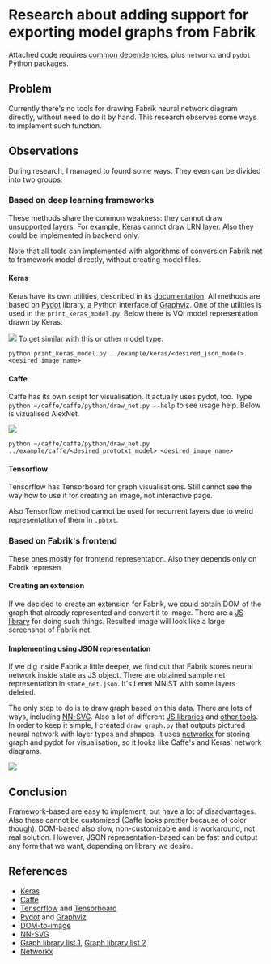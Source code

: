 # Research about adding support for exporting model graphs from Fabrik
Attached code requires [common dependencies](../requirements/common.txt), plus `networkx` and `pydot` Python packages.
## Problem
Currently there's no tools for drawing Fabrik neural network diagram directly, without need to do it by hand. This research observes some ways to implement such function.
## Observations
During research, I managed to found some ways. They even can be divided into two groups.
### Based on deep learning frameworks
These methods share the common weakness: they cannot draw unsupported layers. For example, Keras cannot draw LRN layer. Also they could be implemented in backend only.

Note that all tools can implemented with algorithms of conversion Fabrik net to framework model directly, without creating model files.
#### Keras
Keras have its own utilities, described in its [documentation](https://keras.io/visualization/). All methods are based on [Pydot](https://github.com/pydot/pydot) library, a Python interface of [Graphviz](http://graphviz.org/). One of the utilities is used in the `print_keras_model.py`. Below there is VQI model representation drawn by Keras.

![](KerasVis.png)
To get similar with this or other model type:
```
python print_keras_model.py ../example/keras/<desired_json_model> <desired_image_name>
```
#### Caffe
Caffe has its own script for visualisation. It actually uses pydot, too. Type `python ~/caffe/caffe/python/draw_net.py --help` to see usage help. Below is vizualised AlexNet.

![](CaffeVis.png)
```
python ~/caffe/caffe/python/draw_net.py ../example/caffe/<desired_prototxt_model> <desired_image_name>
```
#### Tensorflow
Tensorflow has Tensorboard for graph visualisations. Still cannot see the way how to use it for creating an image, not interactive page.

Also Tensorflow method cannot be used for recurrent layers due to weird representation of them in `.pbtxt`.
### Based on Fabrik's frontend
These ones mostly for frontend representation. Also they depends only on Fabrik represen
#### Creating an extension
If we decided to create an extension for Fabrik, we could obtain DOM of the graph that already represented and convert it to image. There are a [JS library](https://github.com/tsayen/dom-to-image) for doing such things. Resulted image will look like a large screenshot of Fabrik net.
#### Implementing using JSON representation
If we dig inside Fabrik a little deeper, we find out that Fabrik stores neural network inside state as JS object. There are obtained sample net representation in `state_net.json`. It's Lenet MNIST with some layers deleted.

The only step to do is to draw graph based on this data. There are lots of ways, including [NN-SVG](https://github.com/zfrenchee/NN-SVG). Also a lot of different [JS libraries](https://stackoverflow.com/questions/7034/graph-visualization-library-in-javascript) and [other tools](https://www.quora.com/What-tools-are-good-for-drawing-neural-network-architecture-diagrams). In order to keep it simple, I created `draw_graph.py` that outputs pictured neural network with layer types and shapes. It uses [networkx](https://networkx.github.io/) for storing graph and pydot for visualisation, so it looks like Caffe's and Keras' network diagrams.

![](PureVis.png)
## Conclusion
Framework-based are easy to implement, but have a lot of disadvantages. Also these cannot be customized (Caffe looks prettier because of color though). DOM-based also slow, non-customizable and is workaround, not real solution. However, JSON representation-based can be fast and output any form that we want, depending on library we desire.

## References
- [Keras](https://keras.io/)
- [Caffe](http://caffe.berkeleyvision.org/)
- [Tensorflow](https://www.tensorflow.org/) and [Tensorboard](https://www.tensorflow.org/guide/graph_viz)
- [Pydot](https://pypi.org/project/pydot/) and [Graphviz](https://www.graphviz.org/)
- [DOM-to-image](https://github.com/tsayen/dom-to-image)
- [NN-SVG](https://github.com/zfrenchee/NN-SVG)
- [Graph library list 1](https://stackoverflow.com/questions/7034/graph-visualization-library-in-javascript), [Graph library list 2](https://www.quora.com/What-tools-are-good-for-drawing-neural-network-architecture-diagrams)
- [Networkx](https://networkx.github.io/)
